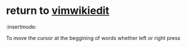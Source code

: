
# return to [vimwikiedit](vimwikiedit)

:insertmode:

To move the cursor at the beggining of words whether left or right press <ctrl-arrow keys>


